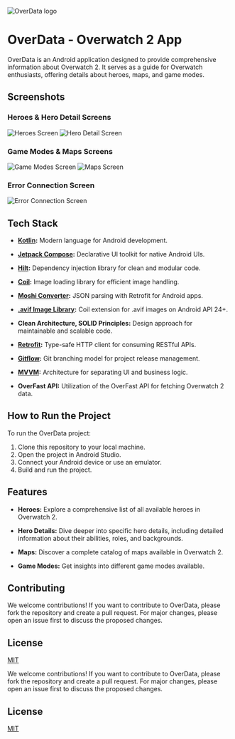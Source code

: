 ![OverData logo](https://i.imgur.com/ICAJb6D.png)

# OverData - Overwatch 2 App

OverData is an Android application designed to provide comprehensive information about Overwatch 2. It serves as a guide for Overwatch enthusiasts, offering details about heroes, maps, and game modes.

## Screenshots

### Heroes & Hero Detail Screens
![Heroes Screen](https://i.imgur.com/rjCKkr2.jpg) ![Hero Detail Screen](https://i.imgur.com/G1DuH6Z.jpg)

### Game Modes & Maps Screens
![Game Modes Screen](https://i.imgur.com/LKrafA2.jpg) ![Maps Screen](https://i.imgur.com/tUnKgOA.jpg)

### Error Connection Screen
![Error Connection Screen](https://i.imgur.com/Pg3uukZ.jpg)

## Tech Stack

- **[Kotlin](https://developer.android.com/kotlin):** Modern language for Android development.
  
- **[Jetpack Compose](https://developer.android.com/kotlin):** Declarative UI toolkit for native Android UIs.

- **[Hilt](https://developer.android.com/kotlin):** Dependency injection library for clean and modular code.

- **[Coil](https://developer.android.com/kotlin):** Image loading library for efficient image handling.

- **[Moshi Converter](https://developer.android.com/kotlin):** JSON parsing with Retrofit for Android apps.

- **[.avif Image Library](https://developer.android.com/kotlin):** Coil extension for .avif images on Android API 24+.

- **Clean Architecture, SOLID Principles:** Design approach for maintainable and scalable code.

- **[Retrofit](https://developer.android.com/kotlin):** Type-safe HTTP client for consuming RESTful APIs.

- **[Gitflow](https://developer.android.com/kotlin):** Git branching model for project release management.

- **[MVVM](https://developer.android.com/kotlin):** Architecture for separating UI and business logic.

- **OverFast API:** Utilization of the OverFast API for fetching Overwatch 2 data.

## How to Run the Project

To run the OverData project:

1. Clone this repository to your local machine.
2. Open the project in Android Studio.
3. Connect your Android device or use an emulator.
4. Build and run the project.

## Features

- **Heroes:** Explore a comprehensive list of all available heroes in Overwatch 2.
  
- **Hero Details:** Dive deeper into specific hero details, including detailed information about their abilities, roles, and backgrounds.

- **Maps:** Discover a complete catalog of maps available in Overwatch 2.
  
- **Game Modes:** Get insights into different game modes available.

## Contributing

We welcome contributions! If you want to contribute to OverData, please fork the repository and create a pull request. For major changes, please open an issue first to discuss the proposed changes.

## License

[MIT](https://choosealicense.com/licenses/mit/)

We welcome contributions! If you want to contribute to OverData, please fork the repository and create a pull request. For major changes, please open an issue first to discuss the proposed changes.

## License

[MIT](https://choosealicense.com/licenses/mit/)
